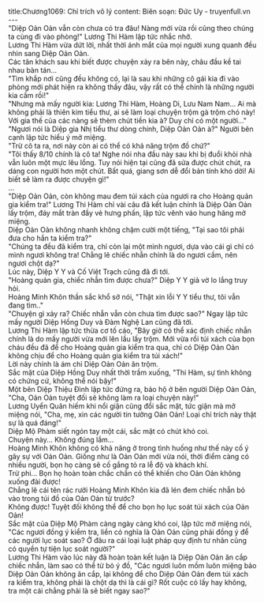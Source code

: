 title:Chương1069: Chỉ trích vô lý
content:
Biên soạn: Đức Uy - truyenfull.vn<br>---<br>"Diệp Oản Oản vẫn còn chưa có tra đâu! Nàng mới vừa rồi cũng theo chúng ta cùng đi vào phòng!" Lương Thi Hàm lập tức nhắc nhở.<br>Lương Thi Hàm vừa dứt lời, nhất thời ánh mắt của mọi người xung quanh đều nhìn sang Diệp Oản Oản.<br>Các tân khách sau khi biết được chuyện xảy ra bên này, châu đầu kề tai nhau bàn tán…<br>"Tìm khắp nơi cũng đều không có, lại là sau khi những cô gái kia đi vào phòng mới phát hiện ra không thấy đâu, vậy rất có thể chính là những người kia cầm rồi!"<br>"Nhưng mà mấy người kia: Lương Thi Hàm, Hoàng Di, Lưu Nam Nam... Ai mà không phải là thiên kim tiểu thư, ai sẽ làm loại chuyện trộm gà trộm chó này! Với gia thế của các nàng sẽ thèm chút tiền kia à? Duy chỉ có một người..."<br>"Ngươi nói là Diệp gia Nhị tiểu thư dòng chính, Diệp Oản Oản à?" Người bên cạnh lập tức hiểu ý mở miệng.<br>"Trừ cô ta ra, nơi này còn ai có thể có khả năng trộm đồ chứ?"<br>"Tôi thấy 8/10 chính là cô ta! Nghe nói nha đầu này sau khi bị đuổi khỏi nhà vẫn luôn một mực lêu lổng. Tuy nói hiện tại cũng đã sửa được chút chút, ra dáng con người hơn một chút. Bất quá, giang sơn dễ đổi bản tính khó dời! Ai biết sẽ làm ra được chuyện gì!"<br>...<br>"Diệp Oản Oản, còn không mau đem túi xách của ngươi ra cho Hoàng quản gia kiểm tra!" Lương Thi Hàm chỉ vài câu đã kết luận chính là Diệp Oản Oản lấy trộm, đáy mắt tràn đầy vẻ hưng phấn, lập tức vênh váo hung hăng mở miệng.<br>Diệp Oản Oản không nhanh không chậm cười một tiếng, "Tại sao tôi phải đưa cho hắn ta kiểm tra?"<br>"Chúng ta đều đã kiểm tra, chỉ còn lại một mình ngươi, dựa vào cái gì chỉ có mình ngươi không tra! Chẳng lẽ chiếc nhẫn chính là do ngươi cầm, nên ngươi chột dạ?"<br>Lúc này, Diệp Y Y và Cố Việt Trạch cũng đã đi tới.<br>"Hoàng quản gia, chiếc nhẫn tìm được chưa?" Diệp Y Y giả vờ lo lắng truy hỏi.<br>Hoàng Minh Khôn thần sắc khổ sở nói, "Thật xin lỗi Y Y tiểu thư, tôi vẫn đang tìm.."<br>"Chuyện gì xảy ra? Chiếc nhẫn vẫn còn chưa tìm được sao?" Ngay lập tức mấy người Diệp Hồng Duy và Đàm Nghệ Lan cũng đã tới.<br>Lương Thi Hàm lập tức thừa cơ tố cáo, "Bây giờ có thể xác định chiếc nhẫn chính là do mấy người vừa mới lên lầu lấy trộm. Mới vừa rồi túi xách của bọn cháu đều đã để cho Hoàng quản gia kiểm tra qua, chỉ có Diệp Oản Oản không chịu để cho Hoàng quản gia kiểm tra túi xách!"<br>Lời này chính là ám chỉ Diệp Oản Oản ăn trộm.<br>Sắc mặt của Diệp Hồng Duy nhất thời trầm xuống, "Thi Hàm, sự tình không có chứng cứ, không thể nói bậy!"<br>Một bên Diệp Thiệu Đình lập tức đứng ra, bảo hộ ở bên người Diệp Oản Oản, "Cha, Oản Oản tuyệt đối sẽ không làm ra loại chuyện này!"<br>Lương Uyển Quân hiếm khi nổi giận cũng đổi sắc mặt, tức giận mà mở miệng nói, "Cha, mẹ, xin các người tin tưởng Oản Oản! Loại chỉ trích này thật sự là quá đáng!"<br>Diệp Mộ Phàm siết ngón tay một cái, sắc mặt có chút khó coi.<br>Chuyện này... Không đúng lắm...<br>Hoàng Minh Khôn không có khả năng ở trong tình huống như thế này cố ý gây sự với Oản Oản. Giống như là Oản Oản mới vừa nói, thời điểm càng có nhiều người, bọn họ càng sẽ cố gắng tỏ ra lễ độ và khách khí.<br>Trừ phi... Bọn họ hoàn toàn chắc chắn có thể khiến cho Oản Oản không xuống đài được!<br>Chẳng lẽ cái tên rác rưởi Hoàng Minh Khôn kia đã lén đem chiếc nhẫn bỏ vào trong túi đồ của Oản Oản từ trước?<br>Không được! Tuyệt đối không thể để cho bọn họ lục soát túi xách của Oản Oản!<br>Sắc mặt của Diệp Mộ Phàm càng ngày càng khó coi, lập tức mở miệng nói, "Các ngươi đồng ý kiểm tra, liền có nghĩa là Oản Oản cũng phải đồng ý để các người lục soát sao? Ở đâu ra cái loại luật pháp quy định tư nhân cũng có quyền tự tiện lục soát người?"<br>Lương Thi Hàm vào lúc này đã hoàn toàn kết luận là Diệp Oản Oản ăn cắp chiếc nhẫn, làm sao có thể từ bỏ ý đồ, "Các ngươi luôn mồm luôn miệng bảo Diệp Oản Oản không ăn cắp, lại không để cho Diệp Oản Oản đem túi xách ra kiểm tra, không phải là chột dạ thì là cái gì? Rốt cuộc có lấy hay không, tra một cái chẳng phải là sẽ biết ngay sao?"